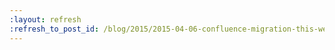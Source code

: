```yaml
---
:layout: refresh
:refresh_to_post_id: /blog/2015/2015-04-06-confluence-migration-this-weekend
---
```

